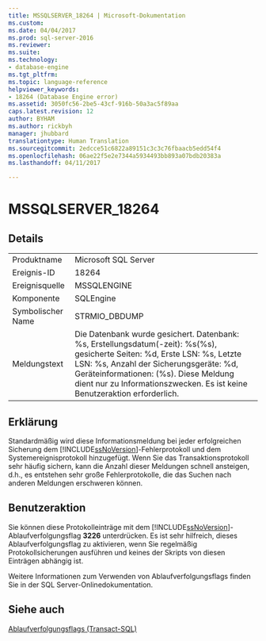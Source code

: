 ```yaml
---
title: MSSQLSERVER_18264 | Microsoft-Dokumentation
ms.custom: 
ms.date: 04/04/2017
ms.prod: sql-server-2016
ms.reviewer: 
ms.suite: 
ms.technology:
- database-engine
ms.tgt_pltfrm: 
ms.topic: language-reference
helpviewer_keywords:
- 18264 (Database Engine error)
ms.assetid: 3050fc56-2be5-43cf-916b-50a3ac5f89aa
caps.latest.revision: 12
author: BYHAM
ms.author: rickbyh
manager: jhubbard
translationtype: Human Translation
ms.sourcegitcommit: 2edcce51c6822a89151c3c3c76fbaacb5edd54f4
ms.openlocfilehash: 06ae22f5e2e7344a5934493bb893a07bdb20383a
ms.lasthandoff: 04/11/2017

---
```

# <a name="mssqlserver18264"></a>MSSQLSERVER_18264
  
## <a name="details"></a>Details  
  
|||  
|-|-|  
|Produktname|Microsoft SQL Server|  
|Ereignis-ID|18264|  
|Ereignisquelle|MSSQLENGINE|  
|Komponente|SQLEngine|  
|Symbolischer Name|STRMIO_DBDUMP|  
|Meldungstext|Die Datenbank wurde gesichert. Datenbank: %s, Erstellungsdatum(-zeit): %s(%s), gesicherte Seiten: %d, Erste LSN: %s, Letzte LSN: %s, Anzahl der Sicherungsgeräte: %d, Geräteinformationen: (%s). Diese Meldung dient nur zu Informationszwecken. Es ist keine Benutzeraktion erforderlich.|  
  
## <a name="explanation"></a>Erklärung  
Standardmäßig wird diese Informationsmeldung bei jeder erfolgreichen Sicherung dem [!INCLUDE[ssNoVersion](../../includes/ssnoversion-md.md)]-Fehlerprotokoll und dem Systemereignisprotokoll hinzugefügt. Wenn Sie das Transaktionsprotokoll sehr häufig sichern, kann die Anzahl dieser Meldungen schnell ansteigen, d.h., es entstehen sehr große Fehlerprotokolle, die das Suchen nach anderen Meldungen erschweren können.  
  
## <a name="user-action"></a>Benutzeraktion  
Sie können diese Protokolleinträge mit dem [!INCLUDE[ssNoVersion](../../includes/ssnoversion-md.md)]-Ablaufverfolgungsflag **3226** unterdrücken. Es ist sehr hilfreich, dieses Ablaufverfolgungsflag zu aktivieren, wenn Sie regelmäßig Protokollsicherungen ausführen und keines der Skripts von diesen Einträgen abhängig ist.  
  
Weitere Informationen zum Verwenden von Ablaufverfolgungsflags finden Sie in der SQL Server-Onlinedokumentation.  
  
## <a name="see-also"></a>Siehe auch  
[Ablaufverfolgungsflags &#40;Transact-SQL&#41;](~/t-sql/database-console-commands/dbcc-traceon-trace-flags-transact-sql.md)  
  

